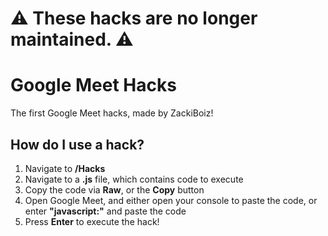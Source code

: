 # ⚠️ These hacks are no longer maintained. ⚠️
# Google Meet Hacks
The first Google Meet hacks, made by ZackiBoiz!

## How do I use a hack?
1. Navigate to **/Hacks**
2. Navigate to a **.js** file, which contains code to execute
3. Copy the code via **Raw**, or the **Copy** button
4. Open Google Meet, and either open your console to paste the code, or enter **"javascript:"** and paste the code
5. Press **Enter** to execute the hack!
